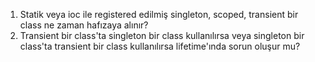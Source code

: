 1. Statik veya ioc ile registered edilmiş singleton, scoped, transient bir class ne zaman hafızaya alınır?
1. Transient bir class'ta singleton bir class kullanılırsa veya singleton bir class'ta transient bir class kullanılırsa lifetime'ında sorun oluşur mu?
